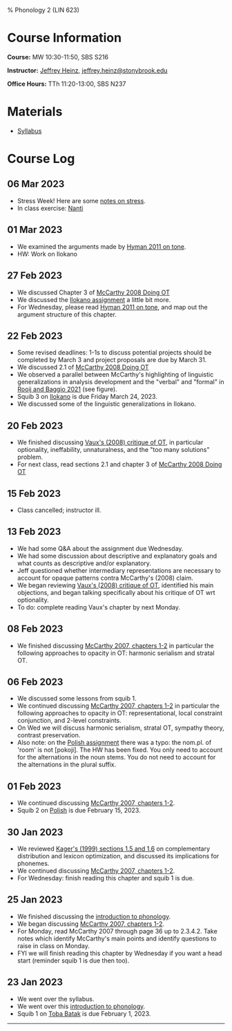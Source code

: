 % Phonology 2 (LIN 623)

# Course Information

**Course:** MW 10:30-11:50, SBS S216

**Instructor:** [Jeffrey Heinz](http://jeffreyheinz.net/), [jeffrey.heinz@stonybrook.edu](mailto:jeffrey.heinz@stonybrook.edu)

**Office Hours:** TTh 11:20-13:00, SBS N237

# Materials

* [Syllabus](materials/phonology-LIN623-23S-Heinz.pdf)

# Course Log


## 06 Mar 2023

* Stress Week! Here are some [notes on stress](materials/intro-to-stress.pdf).
* In class exercise: [Nanti](materials/exercise-Nanti.pdf)

## 01 Mar 2023

* We examined the arguments made by [Hyman 2011 on
  tone](materials/Hyman-2011-Tone-is-it-different.pdf).
* HW: Work on Ilokano

## 27 Feb 2023

* We discussed Chapter 3 of [McCarthy 2008 Doing
  OT](materials/McCarthy2008-DoingOT.pdf)
* We discussed the [Ilokano assignment](materials/HW03-Ilokano.pdf) a
  little bit more.
* For Wednesday, please read [Hyman 2011 on
  tone](materials/Hyman-2011-Tone-is-it-different.pdf), and map out
  the argument structure of this chapter.

## 22 Feb 2023

* Some revised deadlines: 1-1s to discuss potential projects should be
  completed by March 3 and project proposals are due by March 31.
* We discussed 2.1 of [McCarthy 2008
  Doing OT](materials/McCarthy2008-DoingOT.pdf)
* We observed a parallel between McCarthy's highlighting of linguistic
  generalizations in analysis development and the "verbal" and
  "formal" in [Rooij and Baggio 2021](materials/RooijBaggio2021.pdf)
  (see figure).
* Squib 3 on [Ilokano](materials/HW03-Ilokano.pdf) is due Friday March 24, 2023.
* We discussed some of the linguistic generalizations in Ilokano.


## 20 Feb 2023

* We finished discussing [Vaux's (2008) critique of
  OT](materials/VauxNevins2008.pdf), in particular optionality,
  ineffability, unnaturalness, and the "too many solutions" problem.
* For next class, read sections 2.1 and chapter 3 of [McCarthy 2008
  Doing OT](materials/McCarthy2008-DoingOT.pdf)

## 15 Feb 2023

* Class cancelled; instructor ill.

## 13 Feb 2023

* We had some Q&A about the assignment due Wednesday.
* We had some discussion about descriptive and explanatory goals and what counts as descriptive and/or explanatory.
* Jeff questioned whether intermediary representations are necessary to account for opaque patterns contra McCarthy's (2008) claim.
* We began reviewing [Vaux's (2008) critique of OT](materials/VauxNevins2008.pdf), identified his main objections, and began talking specifically about his critique of OT wrt optionality.
* To do: complete reading Vaux's chapter by next Monday.

## 08 Feb 2023

* We finished discussing [McCarthy 2007, chapters
  1-2](materials/McCarthy-Hidden-Generalizations-Ch1-2.pdf) in
  particular the following approaches to opacity in OT:
  harmonic serialism and stratal OT.

## 06 Feb 2023

* We discussed some lessons from squib 1.
* We continued discussing [McCarthy 2007, chapters
  1-2](materials/McCarthy-Hidden-Generalizations-Ch1-2.pdf) in
  particular the following approaches to opacity in OT:
  representational, local constraint conjunction, and 2-level constraints.
* On Wed we will discuss harmonic serialism, stratal OT, sympathy
  theory, contrast preservation.
* Also note: on the [Polish assignment](materials/HW02-Polish.pdf)
  there was a typo: the nom.pl. of 'room' is not [pokoji]. The HW has
  been fixed. You only need to account for the alternations in the
  noun stems. You do not need to account for the alternations in the
  plural suffix.

## 01 Feb 2023

* We continued discussing [McCarthy 2007, chapters
  1-2](materials/McCarthy-Hidden-Generalizations-Ch1-2.pdf).
* Squib 2 on [Polish](materials/HW02-Polish.pdf) is due February 15, 2023.

## 30 Jan 2023
* We reviewed [Kager's (1999) sections 1.5 and 1.6](materials/Kager1999-Ch01.pdf) on complementary
  distribution and lexicon optimization, and discussed its implications
  for phonemes.
* We continued discussing [McCarthy 2007, chapters
  1-2](materials/McCarthy-Hidden-Generalizations-Ch1-2.pdf).
* For Wednesday: finish reading this chapter and squib 1 is due.

## 25 Jan 2023
* We finished discussing the [introduction to phonology](materials/01-intro.pdf).
* We began discussing [McCarthy 2007, chapters 1-2](materials/McCarthy-Hidden-Generalizations-Ch1-2.pdf).
* For Monday, read McCarthy 2007 through page 36 up to 2.3.4.2. Take
  notes which identify McCarthy's main points and identify questions
  to raise in class on Monday.
* FYI we will finish reading this chapter by Wednesday if you want a
  head start (reminder squib 1 is due then too).

## 23 Jan 2023

* We went over the syllabus.
* We went over this [introduction to phonology](materials/01-intro.pdf).
* Squib 1 on [Toba Batak](materials/HW01-TobaBatak.pdf) is due February 1, 2023.

-------------------------------------------------------------------------------
